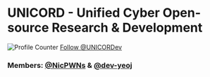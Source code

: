 # UNICORD - Unified Cyber Open-source Research & Development

![Profile Counter](https://komarev.com/ghpvc/?username=UNICORDev&color=blue)<!-- Place this tag where you want the button to render. -->
<a class="github-button" href="https://github.com/UNICORDev" data-color-scheme="no-preference: dark; light: dark; dark: dark;" data-size="large" data-show-count="true" aria-label="Follow @UNICORDev on GitHub">Follow @UNICORDev</a>

### Members: [@NicPWNs](https://github.com/NicPWNs) & [@dev-yeoj](https://github.com/Dev-Yeoj)
<!-- Place this tag in your head or just before your close body tag. -->
<script async defer src="https://buttons.github.io/buttons.js"></script>
